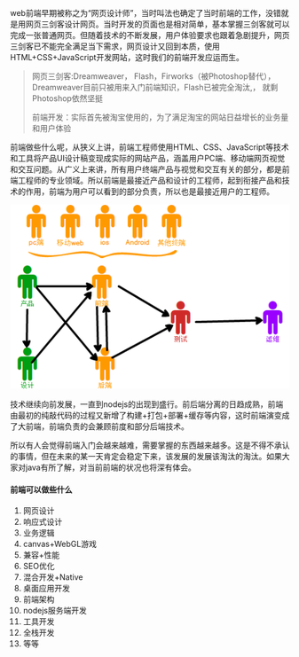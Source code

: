 web前端早期被称之为“网页设计师”，当时叫法也确定了当时前端的工作，没错就是用网页三剑客设计网页。当时开发的页面也是相对简单，基本掌握三剑客就可以完成一张普通网页。但随着技术的不断发展，用户体验要求也跟着急剧提升，网页三剑客已不能完全满足当下需求，网页设计又回到本质，使用HTML+CSS+JavaScript开发网站，这时我们的前端开发应运而生。

> 网页三剑客:Dreamweaver， Flash，Firworks（被Photoshop替代），Dreamweaver目前只被用来入门前端知识，Flash已被完全淘汰,， 就剩Photoshop依然坚挺
>
> 前端开发：实际首先被淘宝使用的，为了满足淘宝的网站日益增长的业务量和用户体验

前端做些什么呢，从狭义上讲，前端工程师使用HTML、CSS、JavaScript等技术和工具将产品UI设计稿变现成实际的网站产品，涵盖用户PC端、移动端网页视觉和交互问题。从广义上来讲，所有用户终端产品与视觉和交互有关的部分，都是前端工程师的专业领域。所以前端是最接近产品和设计的工程师，起到衔接产品和技术的作用，前端为用户可以看到的部分负责，所以也是最接近用户的工程师。

![](/assets/产品开发流程.png)

技术继续向前发展，一直到nodejs的出现到盛行。前后端分离的日趋成熟，前端由最初的纯敲代码的过程又新增了构建+打包+部署+缓存等内容，这时前端演变成了大前端，前端负责的会兼顾前度和部分后端技术。

所以有人会觉得前端入门会越来越难，需要掌握的东西越来越多。这是不得不承认的事情，但在未来的某一天肯定会稳定下来，该发展的发展该淘汰的淘汰。如果大家对java有所了解，对当前前端的状况也将深有体会。

#### 前端可以做些什么

1. 网页设计
2. 响应式设计
3. 业务逻辑
4. canvas+WebGL游戏
5. 兼容+性能
6. SEO优化
7. 混合开发+Native
8. 桌面应用开发
9. 前端架构
10. nodejs服务端开发
11. 工具开发
12. 全栈开发
13. 等等



